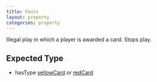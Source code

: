 ```yaml
---
title: Fouls
layout: property
categories: property
---
```


Illegal play in which a player is awarded a card. Stops play.

## Expected Type

*   hasType [yellowCard](yellowCard) or [redCard](redCard)
